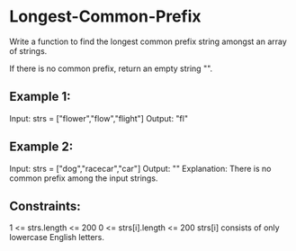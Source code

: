 # Longest-Common-Prefix

Write a function to find the longest common prefix string amongst an array of strings.

If there is no common prefix, return an empty string "".

 

## Example 1:

  Input: strs = ["flower","flow","flight"]
  Output: "fl"

## Example 2:

  Input: strs = ["dog","racecar","car"]
  Output: ""
  Explanation: There is no common prefix among the input strings.
 

## Constraints:

  1 <= strs.length <= 200
  0 <= strs[i].length <= 200
  strs[i] consists of only lowercase English letters.
